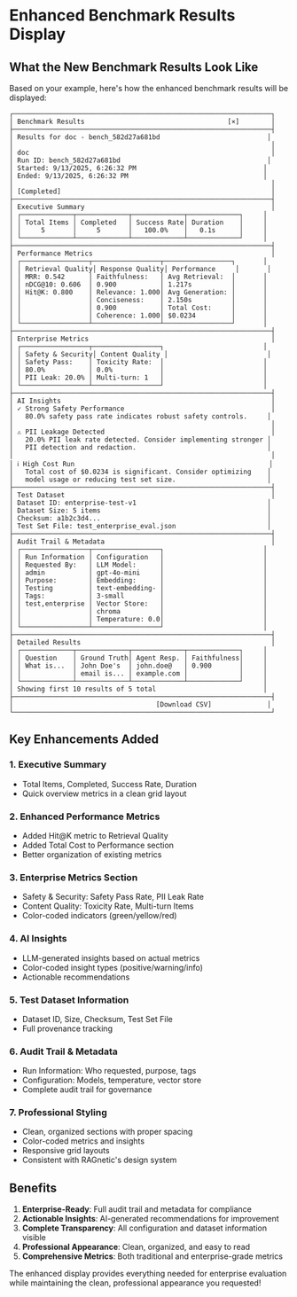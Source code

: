 # Enhanced Benchmark Results Display

## What the New Benchmark Results Look Like

Based on your example, here's how the enhanced benchmark results will be displayed:

```
┌─────────────────────────────────────────────────────────────────┐
│ Benchmark Results                                    [×]        │
├─────────────────────────────────────────────────────────────────┤
│ Results for doc - bench_582d27a681bd                           │
│                                                                 │
│ doc                                                             │
│ Run ID: bench_582d27a681bd                                     │
│ Started: 9/13/2025, 6:26:32 PM                                │
│ Ended: 9/13/2025, 6:26:32 PM                                  │
│                                                                 │
│ [Completed]                                                     │
├─────────────────────────────────────────────────────────────────┤
│ Executive Summary                                               │
│ ┌─────────────┬─────────────┬─────────────┬─────────────┐     │
│ │ Total Items │ Completed   │ Success Rate│ Duration    │     │
│ │     5       │     5       │   100.0%    │   0.1s      │     │
│ └─────────────┴─────────────┴─────────────┴─────────────┘     │
├─────────────────────────────────────────────────────────────────┤
│ Performance Metrics                                             │
│ ┌─────────────────┬─────────────────┬─────────────────┐       │
│ │ Retrieval Quality│ Response Quality│ Performance     │       │
│ │ MRR: 0.542      │ Faithfulness:   │ Avg Retrieval:  │       │
│ │ nDCG@10: 0.606  │ 0.900           │ 1.217s          │       │
│ │ Hit@K: 0.800    │ Relevance: 1.000│ Avg Generation: │       │
│ │                 │ Conciseness:    │ 2.150s          │       │
│ │                 │ 0.900           │ Total Cost:     │       │
│ │                 │ Coherence: 1.000│ $0.0234         │       │
│ └─────────────────┴─────────────────┴─────────────────┘       │
├─────────────────────────────────────────────────────────────────┤
│ Enterprise Metrics                                              │
│ ┌─────────────────┬─────────────────┐                         │
│ │ Safety & Security│ Content Quality │                         │
│ │ Safety Pass:    │ Toxicity Rate:  │                         │
│ │ 80.0%           │ 0.0%            │                         │
│ │ PII Leak: 20.0% │ Multi-turn: 1   │                         │
│ └─────────────────┴─────────────────┘                         │
├─────────────────────────────────────────────────────────────────┤
│ AI Insights                                                     │
│ ✓ Strong Safety Performance                                     │
│   80.0% safety pass rate indicates robust safety controls.     │
│                                                                 │
│ ⚠ PII Leakage Detected                                          │
│   20.0% PII leak rate detected. Consider implementing stronger │
│   PII detection and redaction.                                 │
│                                                                 │
│ ℹ High Cost Run                                                 │
│   Total cost of $0.0234 is significant. Consider optimizing    │
│   model usage or reducing test set size.                       │
├─────────────────────────────────────────────────────────────────┤
│ Test Dataset                                                    │
│ Dataset ID: enterprise-test-v1                                 │
│ Dataset Size: 5 items                                          │
│ Checksum: a1b2c3d4...                                          │
│ Test Set File: test_enterprise_eval.json                       │
├─────────────────────────────────────────────────────────────────┤
│ Audit Trail & Metadata                                          │
│ ┌─────────────────┬─────────────────┐                         │
│ │ Run Information │ Configuration   │                         │
│ │ Requested By:   │ LLM Model:      │                         │
│ │ admin           │ gpt-4o-mini     │                         │
│ │ Purpose:        │ Embedding:      │                         │
│ │ Testing         │ text-embedding- │                         │
│ │ Tags:           │ 3-small         │                         │
│ │ test,enterprise │ Vector Store:   │                         │
│ │                 │ chroma          │                         │
│ │                 │ Temperature: 0.0│                         │
│ └─────────────────┴─────────────────┘                         │
├─────────────────────────────────────────────────────────────────┤
│ Detailed Results                                                │
│ ┌─────────────┬─────────────┬─────────────┬─────────────┐     │
│ │ Question    │ Ground Truth│ Agent Resp. │ Faithfulness│     │
│ │ What is...  │ John Doe's  │ john.doe@   │ 0.900       │     │
│ │             │ email is... │ example.com │             │     │
│ └─────────────┴─────────────┴─────────────┴─────────────┘     │
│ Showing first 10 results of 5 total                           │
├─────────────────────────────────────────────────────────────────┤
│                                    [Download CSV]              │
└─────────────────────────────────────────────────────────────────┘
```

## Key Enhancements Added

### 1. **Executive Summary**
- Total Items, Completed, Success Rate, Duration
- Quick overview metrics in a clean grid layout

### 2. **Enhanced Performance Metrics**
- Added Hit@K metric to Retrieval Quality
- Added Total Cost to Performance section
- Better organization of existing metrics

### 3. **Enterprise Metrics Section**
- Safety & Security: Safety Pass Rate, PII Leak Rate
- Content Quality: Toxicity Rate, Multi-turn Items
- Color-coded indicators (green/yellow/red)

### 4. **AI Insights**
- LLM-generated insights based on actual metrics
- Color-coded insight types (positive/warning/info)
- Actionable recommendations

### 5. **Test Dataset Information**
- Dataset ID, Size, Checksum, Test Set File
- Full provenance tracking

### 6. **Audit Trail & Metadata**
- Run Information: Who requested, purpose, tags
- Configuration: Models, temperature, vector store
- Complete audit trail for governance

### 7. **Professional Styling**
- Clean, organized sections with proper spacing
- Color-coded metrics and insights
- Responsive grid layouts
- Consistent with RAGnetic's design system

## Benefits

1. **Enterprise-Ready**: Full audit trail and metadata for compliance
2. **Actionable Insights**: AI-generated recommendations for improvement
3. **Complete Transparency**: All configuration and dataset information visible
4. **Professional Appearance**: Clean, organized, and easy to read
5. **Comprehensive Metrics**: Both traditional and enterprise-grade metrics

The enhanced display provides everything needed for enterprise evaluation while maintaining the clean, professional appearance you requested!
